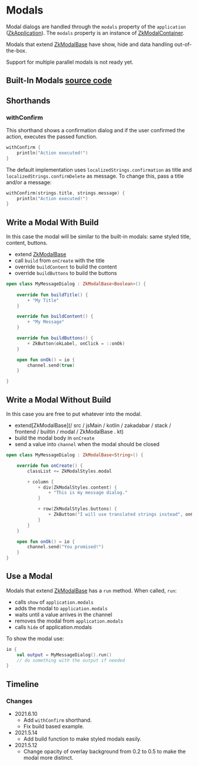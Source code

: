 # Modals

Modal dialogs are handled through the `modals` property of
the `application` ([ZkApplication](/src/jsMain/kotlin/zakadabar/stack/frontend/application/ZkApplication.kt)).
The `modals` property is an instance
of [ZkModalContainer](/src/jsMain/kotlin/zakadabar/stack/frontend/builtin/modal/ZkModalContainer.kt).

Modals that extend [ZkModalBase](/src/jsMain/kotlin/zakadabar/stack/frontend/builtin/modal/ZkModalBase.kt)
have show, hide and data handling out-of-the-box.

<div data-zk-enrich="Note" data-zk-flavour="Info" data-zk-title="Note">
Support for multiple parallel modals is not ready yet.
</div>

## Built-In Modals [source code](../../../../../lib/examples/src/jsMain/kotlin/zakadabar/lib/examples/frontend/modal/ModalExamples.kt)

<div data-zk-enrich="ModalExamples"></div>

## Shorthands

### withConfirm

This shorthand shows a confirmation dialog and if the user confirmed the action, executes the
passed function.

```kotlin
withConfirm {
    println("Action executed!")
}
```

The default implementation uses `localizedStrings.confirmation` as title and `localizedStrings.confirmDelete`
as message. To change this, pass a title and/or a message:

```kotlin
withConfirm(strings.title, strings.message) {
    println("Action executed!")
}
```

## Write a Modal With Build

In this case the modal will be similar to the built-in modals: same styled title, content, buttons.

* extend [ZkModalBase](/src/jsMain/kotlin/zakadabar/stack/frontend/builtin/modal/ZkModalBase.kt)
* call `build` from `onCreate` with the title
* override `buildContent` to build the content
* override `buildButtons` to build the buttons

```kotlin
open class MyMessageDialog : ZkModalBase<Boolean>() {
  
    override fun buildTitle() {
        + "My Title"
    }

    override fun buildContent() {
        + "My Message"
    }

    override fun buildButtons() {
        + ZkButton(okLabel, onClick = ::onOk)
    }

    open fun onOk() = io {
        channel.send(true)
    }

}
```

## Write a Modal Without Build

In this case you are free to put whatever into the modal.

* extend[ZkModalBase](/ src / jsMain / kotlin / zakadabar / stack / frontend / builtin / modal / ZkModalBase . kt)
* build the modal body in `onCreate`
* send a value into `channel` when the modal should be closed

```kotlin
open class MyMessageDialog : ZkModalBase<String>() {

    override fun onCreate() {
        classList += ZkModalStyles.modal

        + column {
            + div(ZkModalStyles.content) {
                + "This is my message dialog."
            }

            + row(ZkModalStyles.buttons) {
                + ZkButton("I will use translated strings instead", onClick = ::onOk)
            }
        }
    }

    open fun onOk() = io {
        channel.send("You promised!")
    }
}
```

## Use a Modal

Modals that extend [ZkModalBase](/src/jsMain/kotlin/zakadabar/stack/frontend/builtin/modal/ZkModalBase.kt) has a `run`
method. When called, `run`:

* calls `show` of `application.modals`
* adds the modal to `application.modals`
* waits until a value arrives in the channel
* removes the modal from `application.modals`
* calls `hide` of application.modals

To show the modal use:

```kotlin
io {
    val output = MyMessageDialog().run()
    // do something with the output if needed
}
```

## Timeline

### Changes

* 2021.6.10
    * Add `withConfirm` shorthand.
    * Fix build based example.
* 2021.5.14
    * Add build function to make styled modals easily.
* 2021.5.12
    * Change opacity of overlay background from 0.2 to 0.5 to make the modal more distinct.